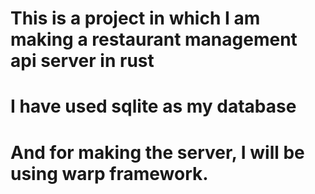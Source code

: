 

# This is a project in which I am making a restaurant management api server in rust
# I have used sqlite as my database
# And for making the server, I will be using warp framework.
